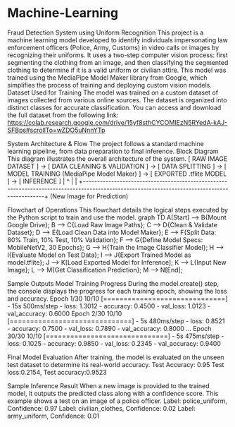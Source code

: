# Machine-Learning

Fraud Detection System using Uniform Recognition
This project is a machine learning model developed to identify individuals impersonating law enforcement officers (Police, Army, Customs) in video calls or images by recognizing their uniforms. It uses a two-step computer vision process: first segmenting the clothing from an image, and then classifying the segmented clothing to determine if it is a valid uniform or civilian attire.
This model was trained using the MediaPipe Model Maker library from Google, which simplifies the process of training and deploying custom vision models.
Dataset Used for Training
The model was trained on a custom dataset of images collected from various online sources. The dataset is organized into distinct classes for accurate classification.
You can access and download the full dataset from the following link:
        https://colab.research.google.com/drive/15yf8sthCYCOMIEzN5RYedA-kAJ-SFBps#scrollTo=wZDO5uNnnYTp


System Architecture & Flow
The project follows a standard machine learning pipeline, from data preparation to final inference.
Block Diagram
This diagram illustrates the overall architecture of the system.
[ RAW IMAGE DATASET ] -> [ DATA CLEANING & VALIDATION ] -> [ DATA SPLITTING ] -> [ MODEL TRAINING (MediaPipe Model Maker) ] -> [ EXPORTED .tflite MODEL ] -> [ INFERENCE ]
      |                                                                                                                                              ^
      |                                                                                                                                              |
      +----------------------------------------------------------------------------------------------------------------------------------------------+
                                                                    (New Image for Prediction)

Flowchart of Operations
This flowchart details the logical steps executed by the Python script to train and use the model.
graph TD
    A[Start] --> B{Mount Google Drive};
    B --> C{Load Raw Image Paths};
    C --> D{Clean & Validate Dataset};
    D --> E{Load Clean Data into Model Maker};
    E --> F{Split Data: 80% Train, 10% Test, 10% Validation};
    F --> G{Define Model Specs: MobileNetV2, 30 Epochs};
    G --> H{Train the Image Classifier Model};
    H --> I{Evaluate Model on Test Data};
    I --> J{Export Trained Model as model.tflite};
    J --> K[Load Exported Model for Inference];
    K --> L{Input New Image};
    L --> M{Get Classification Prediction};
    M --> N[End];

Sample Outputs
Model Training Progress
During the model.create() step, the console displays the progress for each training epoch, showing the loss and accuracy.
Epoch 1/30
10/10 [==============================] - 15s 500ms/step - loss: 1.3012 - accuracy: 0.4500 - val_loss: 1.0123 - val_accuracy: 0.6000
Epoch 2/30
10/10 [==============================] - 5s 480ms/step - loss: 0.8521 - accuracy: 0.7500 - val_loss: 0.7890 - val_accuracy: 0.8000
...
Epoch 30/30
10/10 [==============================] - 5s 475ms/step - loss: 0.1025 - accuracy: 0.9850 - val_loss: 0.2345 - val_accuracy: 0.9400

Final Model Evaluation
After training, the model is evaluated on the unseen test dataset to determine its real-world accuracy.
Test Accuracy: 0.95
Test loss:0.2154, Test accuracy:0.9523

Sample Inference Result
When a new image is provided to the trained model, it outputs the predicted class along with a confidence score. This example shows a test on an image of a police officer.
Label: police_uniform, Confidence: 0.97
Label: civilian_clothes, Confidence: 0.02
Label: army_uniform, Confidence: 0.01
